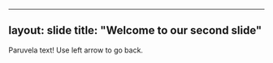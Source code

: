 ---------
layout: slide
title: "Welcome to our second slide"
---------
Paruvela text!
Use left arrow to go back.
